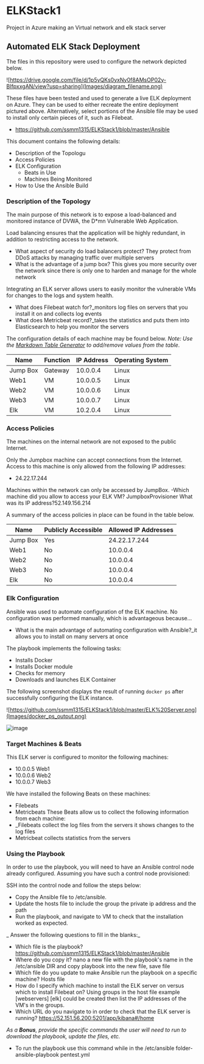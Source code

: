 # ELKStack1
Project in Azure making an Virtual network and elk stack server
## Automated ELK Stack Deployment

The files in this repository were used to configure the network depicted below.

![https://drive.google.com/file/d/1p5yQKs0yxNy0f8AMsOP02y-BIfpxxgAN/view?usp=sharing](Images/diagram_filename.png)

These files have been tested and used to generate a live ELK deployment on Azure. They can be used to either recreate the entire deployment pictured above. Alternatively, select portions of the Ansible file may be used to install only certain pieces of it, such as Filebeat.

  - https://github.com/ssmm1315/ELKStack1/blob/master/Ansible

This document contains the following details:
- Description of the Topologu
- Access Policies
- ELK Configuration
  - Beats in Use
  - Machines Being Monitored
- How to Use the Ansible Build


### Description of the Topology

The main purpose of this network is to expose a load-balanced and monitored instance of DVWA, the D*mn Vulnerable Web Application.

Load balancing ensures that the application will be highly redundant, in addition to restricting access to the network.
- What aspect of security do load balancers protect? They protect from DDoS attacks by managing traffic over multiple servers 
- What is the advantage of a jump box? This gives you more security over the network since there is only one to harden and manage for the whole network

Integrating an ELK server allows users to easily monitor the vulnerable VMs for changes to the logs and system health.
- What does Filebeat watch for?_monitors log files on servers that you install it on and collects log events
- What does Metricbeat record?_takes the statistics and puts them into Elasticsearch to help you monitor the servers

The configuration details of each machine may be found below.
_Note: Use the [Markdown Table Generator](http://www.tablesgenerator.com/markdown_tables) to add/remove values from the table_.

| Name     | Function | IP Address | Operating System |
|----------|----------|------------|------------------|
| Jump Box | Gateway  | 10.0.0.4   | Linux            |
| Web1     | VM       | 10.0.0.5   | Linux            |
| Web2     | VM       | 10.0.0.6   | Linux            |
| Web3     | VM       | 10.0.0.7   | Linux            |
| Elk      | VM       | 10.2.0.4   | Linux
### Access Policies

The machines on the internal network are not exposed to the public Internet. 

Only the Jumpbox machine can accept connections from the Internet. Access to this machine is only allowed from the following IP addresses:
- 24.22.17.244

Machines within the network can only be accessed by JumpBox.
-Which machine did you allow to access your ELK VM? JumpboxProvisioner    What was its IP address?52.149.156.214

A summary of the access policies in place can be found in the table below.

| Name     | Publicly Accessible | Allowed IP Addresses |
|----------|---------------------|----------------------|
| Jump Box |     Yes             | 24.22.17.244         |
| Web1     |     No              | 10.0.0.4             |
| Web2     |     No              | 10.0.0.4             |
| Web3     |     No              | 10.0.0.4             |
| Elk      |     No              | 10.0.0.4             |


### Elk Configuration

Ansible was used to automate configuration of the ELK machine. No configuration was performed manually, which is advantageous because...
- What is the main advantage of automating configuration with Ansible?_it allows you to install on many servers at once

The playbook implements the following tasks:
- Installs Docker
- Installs Docker module
- Checks for memory
- Downloads and launches ELK Container

The following screenshot displays the result of running `docker ps` after successfully configuring the ELK instance.

![https://github.com/ssmm1315/ELKStack1/blob/master/ELK%20Server.png](Images/docker_ps_output.png)

![image](https://user-images.githubusercontent.com/63370629/89094822-f64f0280-d37c-11ea-807b-fbe313a4849e.png)









### Target Machines & Beats
This ELK server is configured to monitor the following machines:
- 10.0.0.5 Web1
- 10.0.0.6 Web2
- 10.0.0.7 Web3

We have installed the following Beats on these machines:
- Filebeats
- Metricbeats
These Beats allow us to collect the following information from each machine:
- _Filebeats collect the log files from the servers it shows changes to the log files 
 - Metricbeat collects statistics from the servers  

### Using the Playbook
In order to use the playbook, you will need to have an Ansible control node already configured. Assuming you have such a control node provisioned: 

SSH into the control node and follow the steps below:
- Copy the Ansible file to /etc/ansible.
- Update the hosts file to include the group the private ip address and the path 
- Run the playbook, and navigate to VM to check that the installation worked as expected.

_ Answer the following questions to fill in the blanks:_
- Which file is the playbook? https://github.com/ssmm1315/ELKStack1/blob/master/Ansible       
- Where do you copy it? nano a new file with the playbook's name in the /etc/ansible DIR and copy playbook into the new file, save file
- Which file do you update to make Ansible run the playbook on a specific machine? Hosts file 
- How do I specify which machine to install the ELK server on versus which to install Filebeat on? Using groups in the host file example [webservers] [elk] could be created then list the IP addresses of the VM's in the groups.
- Which URL do you navigate to in order to check that the ELK server is running? https://52.151.56.200:5201/app/kibana#/home

_As a **Bonus**, provide the specific commands the user will need to run to download the playbook, update the files, etc._
- To run the playbook use this command while in the /etc/ansible folder- ansible-playbook pentest.yml
